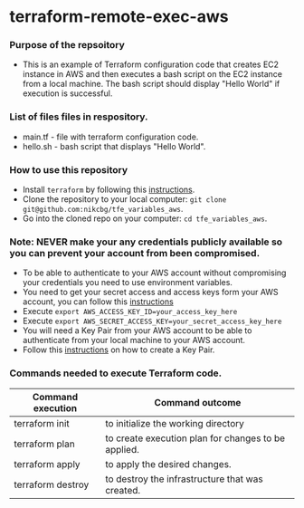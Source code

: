 # terraform-remote-exec-aws

### Purpose of the repsoitory
- This is an example of Terraform configuration code that creates EC2 instance in AWS and then executes a bash script on the EC2 instance from a local machine. The bash script should display "Hello World" if execution is successful.

### List of files files in respository.
- main.tf - file with terraform configuration code.
- hello.sh - bash script that displays "Hello World".

### How to use this repository
- Install `terraform` by following this [instructions](https://www.terraform.io/intro/getting-started/install.html).
- Clone the repository to your local computer: `git clone git@github.com:nikcbg/tfe_variables_aws`.
- Go into the cloned repo on your computer: `cd tfe_variables_aws`.

### Note: NEVER make your any credentials publicly available so you can prevent your account from been compromised.
- To be able to authenticate to your AWS account without compromising your credentials you need to use environment variables.
- You need to get your secret access and access keys form your AWS account, you can follow this [instructions](https://docs.aws.amazon.com/general/latest/gr/managing-aws-access-keys.html)
- Execute `export AWS_ACCESS_KEY_ID=your_access_key_here` 
- Execute `export AWS_SECRET_ACCESS_KEY=your_secret_access_key_here` 
- You will need a Key Pair from your AWS account to be able to authenticate from your local machine to your AWS account.
- Follow this [instructions](https://docs.aws.amazon.com/AWSEC2/latest/UserGuide/ec2-key-pairs.html) on how to create a Key Pair.

### Commands needed to execute Terraform code.
Command execution	| Command outcome
------------------|----------------
terraform init	| to initialize the working directory
terraform plan	| to create execution plan for changes to be applied.
terraform apply	| to apply the desired changes.
terraform destroy | to destroy the infrastructure that was created.
   



